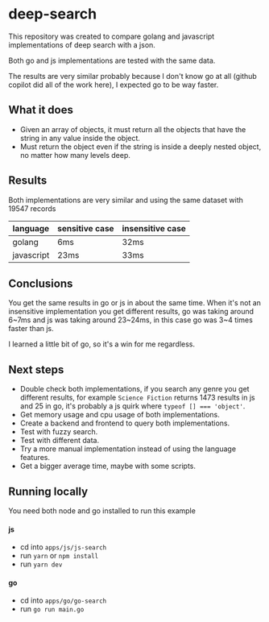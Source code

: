 # deep-search

This repository was created to compare golang and javascript implementations of deep search with a json.

Both go and js implementations are tested with the same data.

The results are very similar probably because I don't know go at all (github copilot did all of the work here), I expected go to be way faster.

## What it does

- Given an array of objects, it must return all the objects that have the string in any value inside the object.
- Must return the object even if the string is inside a deeply nested object, no matter how many levels deep.

## Results

Both implementations are very similar and using the same dataset with 19547 records

| language   | sensitive case | insensitive case |
| ---------- | -------------- | ---------------- |
| golang     | 6ms            | 32ms             |
| javascript | 23ms           | 33ms             |

## Conclusions

You get the same results in go or js in about the same time. When it's not an insensitive implementation you get different results, go was taking around 6\~7ms and js was taking around 23\~24ms, in this case go was 3~4 times faster than js.

I learned a little bit of go, so it's a win for me regardless.

## Next steps

- Double check both implementations, if you search any genre you get different results, for example `Science Fiction` returns 1473 results in js and 25 in go, it's probably a js quirk where `typeof [] === 'object'`.
- Get memory usage and cpu usage of both implementations.
- Create a backend and frontend to query both implementations.
- Test with fuzzy search.
- Test with different data.
- Try a more manual implementation instead of using the language features.
- Get a bigger average time, maybe with some scripts.

## Running locally

You need both node and go installed to run this example

#### js

- cd into `apps/js/js-search`
- run `yarn` or `npm install`
- run `yarn dev`

#### go

- cd into `apps/go/go-search`
- run `go run main.go`
